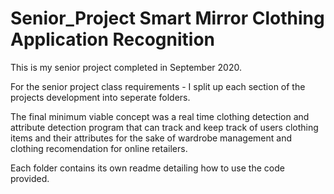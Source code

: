 # Senior_Project Smart Mirror Clothing Application Recognition

This is my senior project completed in September 2020.

For the senior project class requirements - I split up each section of the projects development into seperate folders.

The final minimum viable concept was a real time clothing detection and attribute detection program that can track 
and keep track of users clothing items and their attributes for the sake of wardrobe management and clothing 
recomendation for online retailers.

Each folder contains its own readme detailing how to use the code provided.
